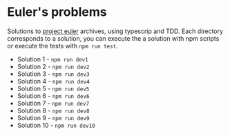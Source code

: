 # Euler's problems

Solutions to [project euler](https://projecteuler.net/) archives, using typescrip and TDD. Each directory corresponds to a solution, you can execute the a solution with npm scripts or execute the tests with `npm run test`.

* Solution 1 - `npm run dev1`
* Solution 2 - `npm run dev2`
* Solution 3 - `npm run dev3`
* Solution 4 - `npm run dev4`
* Solution 5 - `npm run dev5`
* Solution 6 - `npm run dev6`
* Solution 7 - `npm run dev7`
* Solution 8 - `npm run dev8`
* Solution 9 - `npm run dev9`
* Solution 10 - `npm run dev10`

